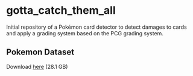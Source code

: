 # gotta_catch_them_all
Initial repository of a Pokémon card detector to detect damages to cards and apply a grading system based on the PCG grading system. 

## Pokemon Dataset
Download [here](https://queensuca-my.sharepoint.com/:u:/g/personal/14bc30_queensu_ca/EUs_3g6t-LFJp_mZIXnY8zgBTXBMdifTUDrUcFF64eQOYw?e=6tmmY4) (28.1 GB)
